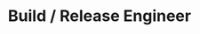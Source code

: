 ---
layout: post
company: Open Source Application Foundation
location: San Francisco, CA
duties: Responsible for maintaining and documenting Build/Release/Deployment processes for open-source contact-management product. Keep open-source dependencies up-to-date, integrate with constantly-evolving open-source product development. Maintain online public reporting pages. Windows/Linux/MacOS development and deployment environments, shell scripting, python, Web development
title: Build / Release Engineer
dates: Mar 2004 - August 2004
---